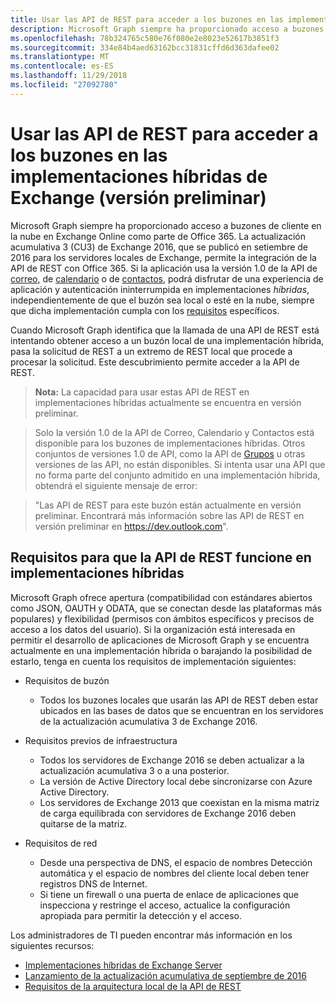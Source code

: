 ```yaml
---
title: Usar las API de REST para acceder a los buzones en las implementaciones híbridas de Exchange (versión preliminar)
description: Microsoft Graph siempre ha proporcionado acceso a buzones de cliente en la nube en Exchange Online como parte de Office 365.
ms.openlocfilehash: 78b324765c580e76f080e2e8023e52617b3851f3
ms.sourcegitcommit: 334e84b4aed63162bcc31831cffd6d363dafee02
ms.translationtype: MT
ms.contentlocale: es-ES
ms.lasthandoff: 11/29/2018
ms.locfileid: "27092780"
---
```

# <a name="use-rest-apis-to-access-mailboxes-in-exchange-hybrid-deployments-preview"></a>Usar las API de REST para acceder a los buzones en las implementaciones híbridas de Exchange (versión preliminar)

Microsoft Graph siempre ha proporcionado acceso a buzones de cliente en la nube en Exchange Online como parte de Office 365.
La actualización acumulativa 3 (CU3) de Exchange 2016, que se publicó en setiembre de 2016 para los servidores locales de Exchange, permite la integración de la API de REST con Office 365. Si la aplicación usa la versión 1.0 de la API de [correo](/graph/api/resources/message?view=graph-rest-1.0), de [calendario](/graph/api/resources/calendar?view=graph-rest-1.0) o de [contactos](/graph/api/resources/contact?view=graph-rest-1.0), podrá disfrutar de una experiencia de aplicación y autenticación ininterrumpida en implementaciones _híbridas_, independientemente de que el buzón sea local o esté en la nube, siempre que dicha implementación cumpla con los [requisitos](#requirements-for-the-rest-api-to-work-in-hybrid-deployments) específicos. 


Cuando Microsoft Graph identifica que la llamada de una API de REST está intentando obtener acceso a un buzón local de una implementación híbrida, pasa la solicitud de REST a un extremo de REST local que procede a procesar la solicitud. Este descubrimiento permite acceder a la API de REST.

>**Nota:** La capacidad para usar estas API de REST en implementaciones híbridas actualmente se encuentra en versión preliminar.

>Solo la versión 1.0 de la API de Correo, Calendario y Contactos está disponible para los buzones de implementaciones híbridas. Otros conjuntos de versiones 1.0 de API, como la API de [Grupos](/graph/api/resources/group?view=graph-rest-1.0) u otras versiones de las API, no están disponibles. Si intenta usar una API que no forma parte del conjunto admitido en una implementación híbrida, obtendrá el siguiente mensaje de error:

>"Las API de REST para este buzón están actualmente en versión preliminar. Encontrará más información sobre las API de REST en versión preliminar en https://dev.outlook.com".

## <a name="requirements-for-the-rest-api-to-work-in-hybrid-deployments"></a>Requisitos para que la API de REST funcione en implementaciones híbridas

Microsoft Graph ofrece apertura (compatibilidad con estándares abiertos como JSON, OAUTH y ODATA, que se conectan desde las plataformas más populares) y flexibilidad (permisos con ámbitos específicos y precisos de acceso a los datos del usuario). Si la organización está interesada en permitir el desarrollo de aplicaciones de Microsoft Graph y se encuentra actualmente en una implementación híbrida o barajando la posibilidad de estarlo, tenga en cuenta los requisitos de implementación siguientes:

- Requisitos de buzón

  - Todos los buzones locales que usarán las API de REST deben estar ubicados en las bases de datos que se encuentran en los servidores de la actualización acumulativa 3 de Exchange 2016. 

- Requisitos previos de infraestructura

  - Todos los servidores de Exchange 2016 se deben actualizar a la actualización acumulativa 3 o a una posterior.  
  - La versión de Active Directory local debe sincronizarse con Azure Active Directory.
  - Los servidores de Exchange 2013 que coexistan en la misma matriz de carga equilibrada con servidores de Exchange 2016 deben quitarse de la matriz.

- Requisitos de red

  - Desde una perspectiva de DNS, el espacio de nombres Detección automática y el espacio de nombres del cliente local deben tener registros DNS de Internet. 
  - Si tiene un firewall o una puerta de enlace de aplicaciones que inspecciona y restringe el acceso, actualice la configuración apropiada para permitir la detección y el acceso.


Los administradores de TI pueden encontrar más información en los siguientes recursos:

- 
  [Implementaciones híbridas de Exchange Server](https://technet.microsoft.com/es-ES/library/jj200581(v=exchg.150).aspx)
- [Lanzamiento de la actualización acumulativa de septiembre de 2016](https://blogs.technet.microsoft.com/exchange/2016/09/20/released-september-2016-quarterly-exchange-updates/) 
- [Requisitos de la arquitectura local de la API de REST](https://blogs.technet.microsoft.com/exchange/2016/09/26/on-premises-architectural-requirements-for-the-rest-api/)
